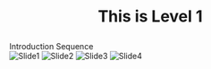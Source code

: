 # <p align = "center"> This is Level 1 </p> 
Introduction Sequence <br>
![Slide1](https://user-images.githubusercontent.com/106531108/198020839-27ab548e-8a51-4a6e-991f-e4a38d063bd0.png)
![Slide2](https://user-images.githubusercontent.com/106531108/198020842-982122ed-ff54-4b3f-ad53-a3fbadb294ce.png)
![Slide3](https://user-images.githubusercontent.com/106531108/198020849-ab04c91f-0f30-4274-bfe4-f6eb4dc45a84.png)
![Slide4](https://user-images.githubusercontent.com/106531108/198020856-1a509c0c-dc0b-4786-b84f-93e3aa79b221.png)
